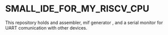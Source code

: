 # SMALL_IDE_FOR_MY_RISCV_CPU
This repository holds and assembler, mif generator , and a serial monitor for UART comunication with other devices.
